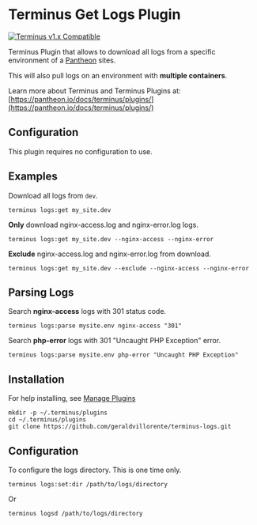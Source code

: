 # Terminus Get Logs Plugin

[![Terminus v1.x Compatible](https://img.shields.io/badge/terminus-v1.x-green.svg)](https://github.com/pantheon-systems/terminus-secrets-plugin/tree/1.x)

Terminus Plugin that allows to download all logs from a specific environment of a [Pantheon](https://www.pantheon.io) sites.

This will also pull logs on an environment with __multiple containers__.

Learn more about Terminus and Terminus Plugins at:
[https://pantheon.io/docs/terminus/plugins/](https://pantheon.io/docs/terminus/plugins/)

## Configuration

This plugin requires no configuration to use.

## Examples

Download all logs from `dev`.
```
terminus logs:get my_site.dev
```

**Only** download nginx-access.log and nginx-error.log logs.
```
terminus logs:get my_site.dev --nginx-access --nginx-error
```

**Exclude** nginx-access.log and nginx-error.log from download.
```
terminus logs:get my_site.dev --exclude --nginx-access --nginx-error
```

## Parsing Logs

Search **nginx-access** logs with 301 status code.
```
terminus logs:parse mysite.env nginx-access "301"
```

Search **php-error** logs with 301 "Uncaught PHP Exception" error.
```
terminus logs:parse mysite.env php-error "Uncaught PHP Exception"
```


## Installation
For help installing, see [Manage Plugins](https://pantheon.io/docs/terminus/plugins/)
```
mkdir -p ~/.terminus/plugins
cd ~/.terminus/plugins
git clone https://github.com/geraldvillorente/terminus-logs.git
```

## Configuration
To configure the logs directory. This is one time only.
```
terminus logs:set:dir /path/to/logs/directory
```
Or
```
terminus logsd /path/to/logs/directory
```
